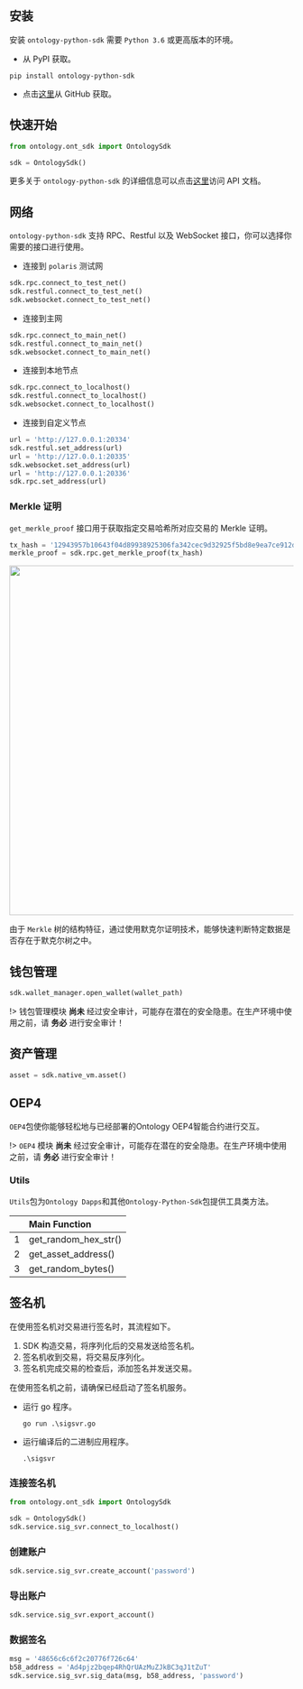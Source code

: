 
## 安装

安装 `ontology-python-sdk` 需要 `Python 3.6` 或更高版本的环境。

- 从 PyPI 获取。

```shell
pip install ontology-python-sdk
```

- 点击[这里](https://github.com/ontio/ontology-python-sdk/releases)从 GitHub 获取。

## 快速开始

```python
from ontology.ont_sdk import OntologySdk

sdk = OntologySdk()
```

更多关于 `ontology-python-sdk` 的详细信息可以点击[这里](https://apidoc.ont.io/pythonsdk/)访问 API 文档。

## 网络

`ontology-python-sdk` 支持 RPC、Restful 以及 WebSocket 接口，你可以选择你需要的接口进行使用。

- 连接到 `polaris` 测试网

```python
sdk.rpc.connect_to_test_net()
sdk.restful.connect_to_test_net()
sdk.websocket.connect_to_test_net()
```

- 连接到主网

```python
sdk.rpc.connect_to_main_net()
sdk.restful.connect_to_main_net()
sdk.websocket.connect_to_main_net()
```

- 连接到本地节点

```python
sdk.rpc.connect_to_localhost()
sdk.restful.connect_to_localhost()
sdk.websocket.connect_to_localhost()
```

- 连接到自定义节点

```python
url = 'http://127.0.0.1:20334'
sdk.restful.set_address(url)
url = 'http://127.0.0.1:20335'
sdk.websocket.set_address(url)
url = 'http://127.0.0.1:20336'
sdk.rpc.set_address(url)
```

### Merkle 证明

`get_merkle_proof` 接口用于获取指定交易哈希所对应交易的 Merkle 证明。

```python
tx_hash = '12943957b10643f04d89938925306fa342cec9d32925f5bd8e9ea7ce912d16d3'
merkle_proof = sdk.rpc.get_merkle_proof(tx_hash)
```

<div align="center"><img src="https://raw.githubusercontent.com/ontio/documentation/master/dev-website-docs/assets/SDKs/merkle-tree.png" width="620px"></div>

<p class = "info">由于 <code>Merkle</code> 树的结构特征，通过使用默克尔证明技术，能够快速判断特定数据是否存在于默克尔树之中。</p>

## 钱包管理

```python
sdk.wallet_manager.open_wallet(wallet_path)
```

!> 钱包管理模块 **尚未** 经过安全审计，可能存在潜在的安全隐患。在生产环境中使用之前，请 **务必** 进行安全审计！

## 资产管理

```python
asset = sdk.native_vm.asset()
```

## OEP4

`OEP4`包使你能够轻松地与已经部署的Ontology OEP4智能合约进行交互。

!> <code>OEP4</code> 模块 **尚未** 经过安全审计，可能存在潜在的安全隐患。在生产环境中使用之前，请 **务必** 进行安全审计！

### Utils

`Utils`包为`Ontology Dapps`和其他`Ontology-Python-Sdk`包提供工具类方法。

|       | Main Function        |
| :---: | :------------------- |
|   1   | get_random_hex_str() |
|   2   | get_asset_address()  |
|   3   | get_random_bytes()   |

## 签名机

在使用签名机对交易进行签名时，其流程如下。

1. SDK 构造交易，将序列化后的交易发送给签名机。
2. 签名机收到交易，将交易反序列化。
3. 签名机完成交易的检查后，添加签名并发送交易。

<section class = "warning">
在使用签名机之前，请确保已经启动了签名机服务。
  <ul>
    <li>运行 go 程序。</li>
    <pre v-pre="" data-lang="shell"><code class="lang-shell">go run .\sigsvr.go</code></pre>
    <li>运行编译后的二进制应用程序。</li>
    <pre v-pre="" data-lang="shell"><code class="lang-shell">.\sigsvr</code></pre>
  </ul>
</section>

### 连接签名机

```python
from ontology.ont_sdk import OntologySdk

sdk = OntologySdk()
sdk.service.sig_svr.connect_to_localhost()
```

### 创建账户

```python
sdk.service.sig_svr.create_account('password')
```

### 导出账户

```python
sdk.service.sig_svr.export_account()
```

### 数据签名

```python
msg = '48656c6c6f2c20776f726c64'
b58_address = 'Ad4pjz2bqep4RhQrUAzMuZJkBC3qJ1tZuT'
sdk.service.sig_svr.sig_data(msg, b58_address, 'password')
```
